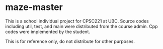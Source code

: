 # maze-master

This is a school individual project for CPSC221 at UBC. Source codes including util, test, and main 
were distributed from the course admin. Cpp codes were implemented by the student.

This is for reference only, do not distribute for other purposes.